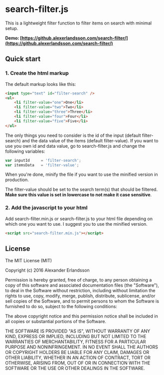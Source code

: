 # search-filter.js
This is a lightweight filter function to filter items on search with minimal setup.

**Demo: [https://github.alexerlandsson.com/search-filter/](https://github.alexerlandsson.com/search-filter/)**

## Quick start
### 1. Create the html markup
The default markup looks like this:

```html
<input type="text" id="filter-search" />
<ul>
	<li filter-value="one">One</li>
	<li filter-value="two">Two</li>
	<li filter-value="three">Three</li>
	<li filter-value="four">Four</li>
	<li filter-value="five">Five</li>
</ul>
```

The only things you need to consider is the id of the input (default filter-search) and the data value of the items (default filter-value).
If you want to use you own id and data value, go to search-filter.js and change the following variables:

```javascript
var inputId 	= 'filter-search';
var itemsData 	= 'filter-value';
```

When you're done, minify the file if you want to use the minified version in production.

The filter-value should be set to the search term(s) that should be filtered. **Make sure this value is set in lowercase to not make it case sensitive**.

### 2. Add the javascript to your html
Add search-filter.min.js or search-filter.js to your html file depending on which one you want to use. I suggest you to use the minified version.

```html
<script src="search-filter.min.js"></script>
```

## License
The MIT License (MIT)

Copyright (c) 2016 Alexander Erlandsson

Permission is hereby granted, free of charge, to any person obtaining a copy of this software and associated documentation files (the "Software"), to deal in the Software without restriction, including without limitation the rights to use, copy, modify, merge, publish, distribute, sublicense, and/or sell copies of the Software, and to permit persons to whom the Software is furnished to do so, subject to the following conditions:

The above copyright notice and this permission notice shall be included in all copies or substantial portions of the Software.

THE SOFTWARE IS PROVIDED "AS IS", WITHOUT WARRANTY OF ANY KIND, EXPRESS OR IMPLIED, INCLUDING BUT NOT LIMITED TO THE WARRANTIES OF MERCHANTABILITY, FITNESS FOR A PARTICULAR PURPOSE AND NONINFRINGEMENT. IN NO EVENT SHALL THE AUTHORS OR COPYRIGHT HOLDERS BE LIABLE FOR ANY CLAIM, DAMAGES OR OTHER LIABILITY, WHETHER IN AN ACTION OF CONTRACT, TORT OR OTHERWISE, ARISING FROM, OUT OF OR IN CONNECTION WITH THE SOFTWARE OR THE USE OR OTHER DEALINGS IN THE SOFTWARE.